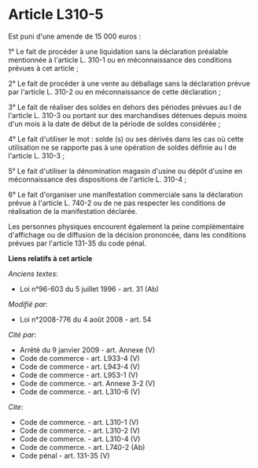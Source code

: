 # Article L310-5

Est puni d'une amende de 15 000 euros : 

1° Le fait de procéder à une liquidation sans la déclaration préalable mentionnée à l'article L. 310-1 ou en méconnaissance
des conditions prévues à cet article ; 

2° Le fait de procéder à une vente au déballage sans la déclaration prévue par l'article L. 310-2 ou en méconnaissance de
cette déclaration ; 

3° Le fait de réaliser des soldes en dehors des périodes prévues au I de l'article L. 310-3 ou portant sur des marchandises
détenues depuis moins d'un mois à la date de début de la période de soldes considérée ; 

4° Le fait d'utiliser le mot : solde (s) ou ses dérivés dans les cas où cette utilisation ne se rapporte pas à une opération
de soldes définie au I de l'article L. 310-3 ; 

5° Le fait d'utiliser la dénomination magasin d'usine ou dépôt d'usine en méconnaissance des dispositions de l'article L.
310-4 ; 

6° Le fait d'organiser une manifestation commerciale sans la déclaration prévue à l'article L. 740-2 ou de ne pas respecter
les conditions de réalisation de la manifestation déclarée. 

Les personnes physiques encourent également la peine complémentaire d'affichage ou de diffusion de la décision prononcée,
dans les conditions prévues par l'article 131-35 du code pénal.

**Liens relatifs à cet article**

_Anciens textes_:

  - Loi n°96-603 du 5 juillet 1996 - art. 31 (Ab)

_Modifié par_:

  - Loi n°2008-776 du 4 août 2008 - art. 54

_Cité par_:

  - Arrêté du 9 janvier 2009 - art. Annexe (V)
  - Code de commerce - art. L933-4 (V)
  - Code de commerce - art. L943-4 (V)
  - Code de commerce - art. L953-1 (V)
  - Code de commerce. - art. Annexe 3-2 (V)
  - Code de commerce. - art. L310-6 (V)

_Cite_:

  - Code de commerce. - art. L310-1 (V)
  - Code de commerce. - art. L310-2 (V)
  - Code de commerce. - art. L310-4 (V)
  - Code de commerce. - art. L740-2 (Ab)
  - Code pénal - art. 131-35 (V)
